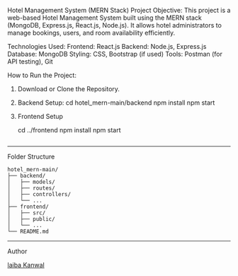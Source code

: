  Hotel Management System (MERN Stack)
 Project Objective:
This project is a web-based Hotel Management System built using the MERN stack (MongoDB, Express.js, React.js, Node.js). It allows hotel administrators to manage bookings, users, and room availability efficiently.

 Technologies Used:
 Frontend: React.js
Backend: Node.js, Express.js
Database: MongoDB
Styling: CSS, Bootstrap (if used)
Tools: Postman (for API testing), Git

 How to Run the Project:

1. Download or Clone the Repository.
2. Backend Setup:
   cd hotel_mern-main/backend
   npm install
   npm start

3. Frontend Setup

   cd ../frontend
   npm install
   npm start
   ```

---
 Folder Structure

```
hotel_mern-main/
├── backend/
│   ├── models/
│   ├── routes/
│   ├── controllers/
│   └── ...
├── frontend/
│   ├── src/
│   ├── public/
│   └── ...
└── README.md
```

---

Author

 [laiba Kanwal](https://github.com/yourusername)



